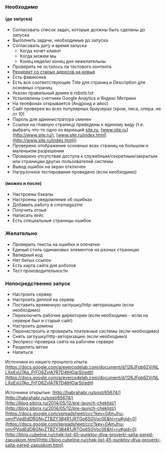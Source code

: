 ### Необходимо 
#### (до запуска)

- Согласовать список задач, которые должны быть сделаны до запуска 
- Выполнить задачи, необходимые до запуска 
- Согласовать дату и время запуска 
    - Когда хочет клиент 
    - Когда можем мы 
    - Конец недели/ конец дня нежелательны 
- Проверить не осталось ли тестового контента
- [Редирект со старых адресов на новые](https://docs.google.com/spreadsheets/d/1VihKtS-mFP6xyQT4nyeyMlkLcGvx049eLLHWs-IgjEw/edit#gid=0) 
- Есть фавиконка 
- Есть все соответствующие Title для страниц и Description для основных страниц 
- Указан правильный домен в robots.txt 
- Установлены счетчики Google Anaytics и Яндекс Метрики 
- На телефонах открывается (Андроид и айос) 
- Сайт проверен во всех популярных браузерах (хром, лиса, опера. ие от 10) 
- Пароль для администратора сменен 
- Ссылки на главную страницу приведены к единому виду (т.е. выбрать что-то одно из вариаций [site.ru](http://site.ru/), [www.site.ru](http://www.site.ru/), [www.site.ru/index.html](http://www.site.ru/index.html)) 
- Проверено отображение основных всех страниц на большом и маленьком разрешении 
- Проверено отсутствие доступа к служебным/секретным/закрытым или страницам других пользователей системы 
- Вывод ошибок на экран отключен 
- Нагрузочное тестирование проведено (если необходимо) 

#### (можно и после)

- Настроены бэкапы 
- Настроены уведомления об ошибках 
- Добавить работу в cmsmagazine 
- Получить отзыв 
- Написать кейс 
- Есть специальные страницы ошибок 
  
### Желательно

- Проверить тексты на ошибки и опечатки 
- Единый стиль одинаковых элементов на разных страницах 
- Валидный код 
- Нет битых ссылок 
- Есть карта сайта для роботов 
- Тест производительности 
  
### Непосредственно запуск

- Настроить сервер 
- Настроить деплой на сервер 
- Поставить временную заглушку/http-авторизацию (если необходимо) 
- Переключить рабочие директории (если необходимо - если на сервере был и старый сайт) 
- Настроить домены 
- Перенастроить и проверить платежные системы (если необходимо) 
- Снять заглушку/http-авторизацию (если необходимо) 
- Экспресс-проверка сайта на рабочем сервере 
- Разделить ветки 
- Напиться 
  
  
Источники из нашего прошлого опыта:
[https://docs.google.com/a/evercodelab.com/document/d/126JFpb62VrNLLXpExU7Ap_FrFO6ZylA7R7D4tHOarSI/edit](https://docs.google.com/a/evercodelab.com/document/d/126JFpb62VrNLLXpExU7Ap_FrFO6ZylA7R7D4tHOarSI/edit)

  

Источники открытые:
[http://habrahabr.ru/post/65674/](http://habrahabr.ru/post/65674/)  
[http://blog.sibirix.ru/2014/05/12/pre-launch-cheklist/](http://blog.sibirix.ru/2014/05/12/pre-launch-cheklist/)  
[https://docs.google.com/spreadsheet/ccc?key=0AmJhu-omrPVqdEdDRGNyZTBZY3B4R1JRTGp6SGVoc0E&hl=ru#gid=0](https://docs.google.com/spreadsheet/ccc?key=0AmJhu-omrPVqdEdDRGNyZTBZY3B4R1JRTGp6SGVoc0E&hl=ru#gid=0)  
[http://blog.cubeline.ru/chek-list-45-punktov-dlya-proverki-sajta-pered-zapuskom.html](http://blog.cubeline.ru/chek-list-45-punktov-dlya-proverki-sajta-pered-zapuskom.html)
